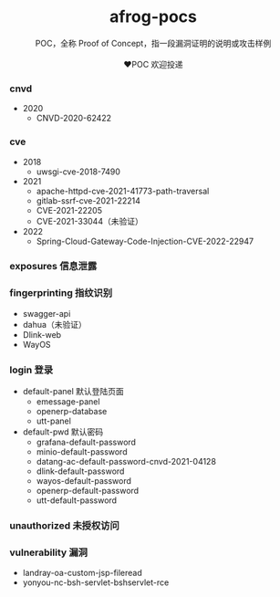 <h1 align="center">afrog-pocs</h1>
<p align="center">POC，全称 Proof of Concept，指一段漏洞证明的说明或攻击样例<br/><br/>❤️POC 欢迎投递</p>

### cnvd
- 2020
  - CNVD-2020-62422

### cve

- 2018
  - uwsgi-cve-2018-7490
- 2021
  - apache-httpd-cve-2021-41773-path-traversal
  - gitlab-ssrf-cve-2021-22214
  - CVE-2021-22205
  - CVE-2021-33044（未验证）
- 2022
  - Spring-Cloud-Gateway-Code-Injection-CVE-2022-22947

### exposures 信息泄露

### fingerprinting 指纹识别
- swagger-api
- dahua（未验证）
- Dlink-web
- WayOS

### login 登录

- default-panel 默认登陆页面
  - emessage-panel
  - openerp-database
  - utt-panel
- default-pwd 默认密码
  - grafana-default-password
  - minio-default-password
  - datang-ac-default-password-cnvd-2021-04128
  - dlink-default-password
  - wayos-default-password
  - openerp-default-password
  - utt-default-password

### unauthorized 未授权访问

### vulnerability 漏洞
- landray-oa-custom-jsp-fileread
- yonyou-nc-bsh-servlet-bshservlet-rce

